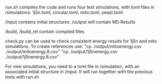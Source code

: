 run.sh compiles the code and runs four test simulations, with toml files in /simulations: 1j5n.toml, circular.toml, mito.toml, yeast.toml

/input contains initial structures.
/output will contain MD Results

/build, /build_rel contain compiled files

check.py can be used to check consistent energy results for 1j5n and mito simulations. 
To create references use: "cp ./output/mitoenergy.csv ./output/mitoenergy.8.csv"
"cp ./output/1j5nenergy.csv ./output/1j5nenergy.8.csv"



For new simulations, you need to a toml file in /simulation, with an associated initial structure in /input. It will run together with the previous tests with run.sh